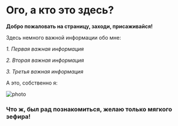 # Ого, а кто это здесь?

**Добро пожаловать на страницу, заходи, присаживайся!**

Здесь немного важной информации обо мне:

*1. Первая важная информация*

*2. Вторая важная информация*

*3. Третья важная информация*

А это, собственно я:

![photo](https://user-images.githubusercontent.com/119975211/209476893-b873defb-5017-45a7-b00a-ab999a625e27.jpg)


### Что ж, был рад познакомиться, желаю только мягкого зефира!
